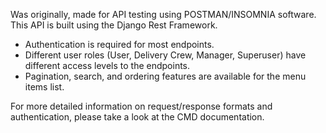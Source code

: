 Was originally, made for API testing using POSTMAN/INSOMNIA software.
This API is built using the Django Rest Framework.
- Authentication is required for most endpoints.
- Different user roles (User, Delivery Crew, Manager, Superuser) have different access levels to the endpoints.
- Pagination, search, and ordering features are available for the menu items list.

For more detailed information on request/response formats and authentication, please take a look at the CMD documentation.
